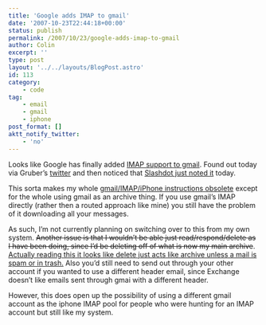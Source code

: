 ```yaml
---
title: 'Google adds IMAP to gmail'
date: '2007-10-23T22:44:18+00:00'
status: publish
permalink: /2007/10/23/google-adds-imap-to-gmail
author: Colin
excerpt: ''
type: post
layout: '../../layouts/BlogPost.astro'
id: 113
category:
    - code
tag:
    - email
    - gmail
    - iphone
post_format: []
aktt_notify_twitter:
    - 'no'
---
```

Looks like Google has finally added [IMAP support to gmail](https://mail.google.com/support/bin/answer.py?ctx=gmail&hl=en&answer=75725). Found out today via Gruber’s [twitter](https://twitter.com/gruber/statuses/359115122) and then noticed that [Slashdot just noted it](https://slashdot.org/article.pl?sid=07/10/24/0249257) today.

This sorta makes my whole [gmail/IMAP/iPhone instructions obsolete](https://catcubed.com/2007/07/23/gmail-imap-and-iphones-part-2-the-tutorial/) except for the whole using gmail as an archive thing. If you use gmail’s IMAP directly (rather then a routed approach like mine) you still have the problem of it downloading all your messages.

As such, I’m not currently planning on switching over to this from my own system. <del datetime="2007-10-24T05:46:23+00:00">Another issue is that I wouldn’t be able just read/respond/delete as I have been doing, since I’d be deleting off of what is now my main archive</del>. <ins datetime="2007-10-24T05:46:23+00:00">Actually reading [this](https://mail.google.com/support/bin/answer.py?answer=77657) it looks like delete just acts like archive unless a mail is spam or in trash.</ins> Also you’d still need to send out through your other account if you wanted to use a different header email, since Exchange doesn’t like emails sent through gmai with a different header.

However, this does open up the possibility of using a different gmail account as the iphone IMAP pool for people who were hunting for an IMAP account but still like my system.